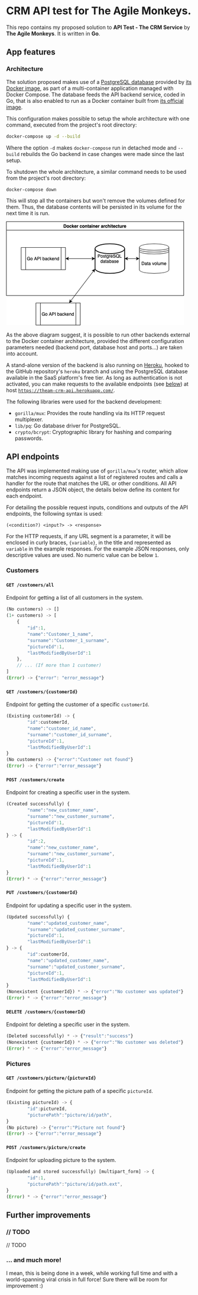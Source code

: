 # CRM API test for The Agile Monkeys.

This repo contains my proposed solution to **API Test - The CRM Service** by **The Agile Monkeys**. It is written in **Go**.

## App features

### Architecture

The solution proposed makes use of a [PostgreSQL database](https://www.postgresql.org) provided by [its Docker image](https://hub.docker.com/_/postgres/), as part of a multi-container application managed with Docker Compose. The database feeds the API backend service, coded in Go, that is also enabled to run as a Docker container built from [its official image](https://hub.docker.com/_/golang/).

This configuration makes possible to setup the whole architecture with one command, executed from the project's root directory:

```sh
docker-compose up -d --build
```

Where the option `-d` makes `docker-compose` run in detached mode and `--build` rebuilds the Go backend in case changes were made since the last setup.

To shutdown the whole architecture, a similar command needs to be used from the project's root directory:

```
docker-compose down
```

This will stop all the containers but won't remove the volumes defined for them. Thus, the database contents will be persisted in its volume for the next time it is run.

![Project architecture](./theam_test_arch.png "Project architecture")

As the above diagram suggest, it is possible to run other backends external to the Docker container architecture, provided the different configuration parameters needed (backend port, database host and ports...) are taken into account.

A stand-alone version of the backend is also running on [Heroku](https://www.heroku.com/), hooked to the GitHub repository's `heroku` branch and using the PostgreSQL database available in the SaaS platform's free tier. As long as authentication is not activated, you can make requests to the available endpoints (see [below](#API_endpoints)) at host [`https://theam-crm-api.herokuapp.com/`](https://theam-crm-api.herokuapp.com/).

The following libraries were used for the backend development:
- `gorilla/mux`: Provides the route handling via its HTTP request multiplexer.
- `lib/pq`: Go database driver for PostgreSQL.
- `crypto/bcrypt`: Cryptographic library for hashing and comparing passwords.

## <a name="API_endpoints"></a>API endpoints

The API was implemented making use of `gorilla/mux`'s router, which allow matches incoming requests against a list of registered routes and calls a handler for the route that matches the URL or other conditions. All API endpoints return a JSON object, the details below define its content for each endpoint.

For detailing the possible request inputs, conditions and outputs of the API endpoints, the following syntax is used:

```
(<condition?) <input?> -> <response>
```

For the HTTP requests, if any URL segment is a parameter, it will be enclosed in curly braces, `{variable}`, in the title and represented as `variable` in the example responses. For the example JSON responses, only descriptive values are used. No numeric value can be below `1`.

### Customers

#### `GET /customers/all`
Endpoint for getting a list of all customers in the system.
```js
(No customers) -> []
(1+ customers) -> [
    {
        "id":1,
        "name":"Customer_1_name",
        "surname":"Customer_1_surname",
        "pictureId":1,
        "lastModifiedByUserId":1
    },
    // ... (If more than 1 customer)
]
(Error) -> {"error": "error_message"}
```

<!-- #### Possible endpoint improvements
// TODO -->


#### `GET /customers/{customerId}`
Endpoint for getting the customer of a specific `customerId`.
```js
(Existing customerId) -> {
        "id":customerId,
        "name":"customer_id_name",
        "surname":"customer_id_surname",
        "pictureId":1,
        "lastModifiedByUserId":1
}
(No customers) -> {"error":"Customer not found"}
(Error) -> {"error":"error_message"}
```


#### `POST /customers/create`
Endpoint for creating a specific user in the system.
```js
(Created successfully) {
        "name":"new_customer_name",
        "surname":"new_customer_surname",
        "pictureId":1,
        "lastModifiedByUserId":1
} -> {
        "id":2,
        "name":"new_customer_name",
        "surname":"new_customer_surname",
        "pictureId":1,
        "lastModifiedByUserId":1
}
(Error) * -> {"error":"error_message"}
```

#### `PUT /customers/{customerId}`
Endpoint for updating a specific user in the system.
```js
(Updated successfully) {
        "name":"updated_customer_name",
        "surname":"updated_customer_surname",
        "pictureId":1,
        "lastModifiedByUserId":1
} -> {
        "id":customerId,
        "name":"updated_customer_name",
        "surname":"updated_customer_surname",
        "pictureId":1,
        "lastModifiedByUserId":1
}
(Nonexistent {customerId}) * -> {"error":"No customer was updated"}
(Error) * -> {"error":"error_message"}
```

#### `DELETE /customers/{customerId}`
Endpoint for deleting a specific user in the system.
```js
(Deleted successfully) * -> {"result":"success"}
(Nonexistent {customerId}) * -> {"error":"No customer was deleted"}
(Error) * -> {"error":"error_message"}
```

### Pictures

#### `GET /customers/picture/{pictureId}`
Endpoint for getting the picture path of a specific `pictureId`.
```js
(Existing pictureId) -> {
        "id":pictureId,
        "picturePath":"picture/id/path",
}
(No picture) -> {"error":"Picture not found"}
(Error) -> {"error":"error_message"}
```


#### `POST /customers/picture/create`
Endpoint for uploading picture to the system.
```js
(Uploaded and stored successfully) [multipart_form] -> {
        "id":1,
        "picturePath":"picture/id/path.ext",
}
(Error) * -> {"error":"error_message"}
```

## Further improvements

### // TODO
// TODO

### ... and much more!
I mean, this is being done in a week, while working full time and with a world-spanning viral crisis in full force! Sure there will be room for improvement :)
